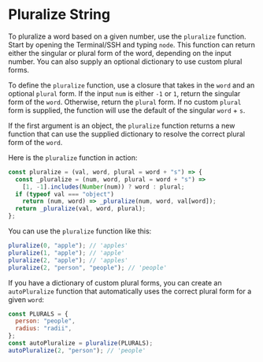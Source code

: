 # Pluralize String

To pluralize a word based on a given number, use the `pluralize` function. Start by opening the Terminal/SSH and typing `node`. This function can return either the singular or plural form of the word, depending on the input number. You can also supply an optional dictionary to use custom plural forms.

To define the `pluralize` function, use a closure that takes in the `word` and an optional `plural` form. If the input `num` is either `-1` or `1`, return the singular form of the `word`. Otherwise, return the `plural` form. If no custom `plural` form is supplied, the function will use the default of the singular `word` + `s`.

If the first argument is an object, the `pluralize` function returns a new function that can use the supplied dictionary to resolve the correct plural form of the `word`.

Here is the `pluralize` function in action:

```js
const pluralize = (val, word, plural = word + "s") => {
  const _pluralize = (num, word, plural = word + "s") =>
    [1, -1].includes(Number(num)) ? word : plural;
  if (typeof val === "object")
    return (num, word) => _pluralize(num, word, val[word]);
  return _pluralize(val, word, plural);
};
```

You can use the `pluralize` function like this:

```js
pluralize(0, "apple"); // 'apples'
pluralize(1, "apple"); // 'apple'
pluralize(2, "apple"); // 'apples'
pluralize(2, "person", "people"); // 'people'
```

If you have a dictionary of custom plural forms, you can create an `autoPluralize` function that automatically uses the correct plural form for a given `word`:

```js
const PLURALS = {
  person: "people",
  radius: "radii",
};
const autoPluralize = pluralize(PLURALS);
autoPluralize(2, "person"); // 'people'
```
